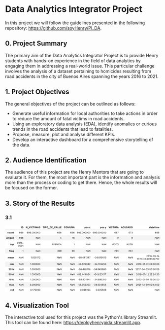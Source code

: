 # Data Analytics Integrator Project

In this project we will follow the guidelines presented in the following repository: <https://github.com/soyHenry/PI_DA>.

## 0. Project Summary

The primary aim of the Data Analytics Integrator Project is to provide Henry students with hands-on experience in the field of data analytics by engaging them in addressing a real-world issue. This particular challenge involves the analysis of a dataset pertaining to homicides resulting from road accidents in the city of Buenos Aires spanning the years 2016 to 2021.

## 1. Project Objectives

The general objectives of the project can be outlined as follows:

- Generate useful information for local authorities to take actions in order to reduce the amount of fatal victims in road accidents.
- Using an exploratory data analysis (EDA), identify anomalies or curious trends in the road accidents that lead to fatalities.
- Propose, measure, plot and analyse different KPIs.
- Develop an interactive dashboard for a comprehensive storytelling of the data.

## 2. Audience Identification

The audience of this project are the Henry Mentors that are going to evaluate it. For them, the most important part is the information and analysis more than the process or coding to get there. Hence, the whole results will be focused on the former.

## 3. Story of the Results

### 3.1 

![](images/df_hom_des.png)


## 4. Visualization Tool

The interactive tool used for this project was the Python's library Streamlit. This tool can be found here: <https://deployhenrypida.streamlit.app>.